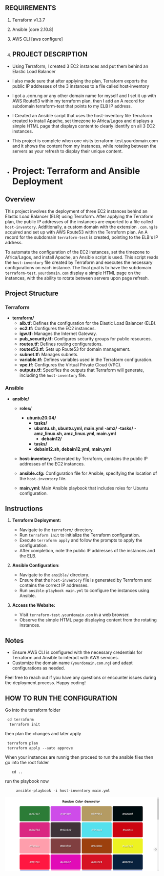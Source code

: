 ## REQUIREMENTS

1. Terraform v1.3.7
2. Ansible [core 2.10.8]
3. AWS CLI [aws configure]

4. ## PROJECT DESCRIPTION

- Using Terraform, I created 3 EC2 instances and put them behind an Elastic Load Balancer
- I also made sure that after applying the plan, Terraform exports the public IP addresses of the 3 instances to a file called host-inventory
-  I got a .com.ng or any other domain name for myself  and I set it up with AWS Route53 within my terraform plan, then  I add an A record for subdomain terraform-test that points to my ELB IP address.
- I Created an Ansible script that uses the host-inventory file Terraform created to install Apache, set timezone to Africa/Lagos and displays a simple HTML page that displays content to clearly identify on all 3 EC2 instances.
- This project is complete when one visits terraform-test.yourdomain.com and it shows the content from my instances, while rotating between the servers as your refresh to display their unique content.


- # Project: Terraform and Ansible Deployment

## Overview

This project involves the deployment of three EC2 instances behind an Elastic Load Balancer (ELB) using Terraform. After applying the Terraform plan, the public IP addresses of the instances are exported to a file called `host-inventory`. Additionally, a custom domain with the extension `.com.ng` is acquired and set up with AWS Route53 within the Terraform plan. An A record for the subdomain `terraform-test` is created, pointing to the ELB's IP address.

To automate the configuration of the EC2 instances, set the timezone to Africa/Lagos, and install Apache, an Ansible script is used. This script reads the `host-inventory` file created by Terraform and executes the necessary configurations on each instance. The final goal is to have the subdomain `terraform-test.yourdomain.com` display a simple HTML page on the instances, with the ability to rotate between servers upon page refresh.

## Project Structure

### Terraform

- **terraform/**
  - **alb.tf:** Defines the configuration for the Elastic Load Balancer (ELB).
  - **ec2.tf:** Configures the EC2 instances.
  - **igw.tf:** Manages the Internet Gateway.
  - **pub_security.tf:** Configures security groups for public resources.
  - **routes.tf:** Defines routing configurations.
  - **routes53.tf:** Sets up Route53 for domain management.
  - **subnet.tf:** Manages subnets.
  - **variable.tf:** Defines variables used in the Terraform configuration.
  - **vpc.tf:** Configures the Virtual Private Cloud (VPC).
  - **outputs.tf:** Specifies the outputs that Terraform will generate, including the `host-inventory` file.

### Ansible

- **ansible/**
  - **roles/**
    - **ubuntu20.04/**
      - **tasks/**
      -  **ubuntu.sh, ubuntu.yml, main.yml**
      -**amz/**
         -**tasks/**
            -**amz_linux.sh, amz_linux.yml, main.yml**
          - **debain12/**
      - **tasks/**
      -  **debain12.sh, debain12.yml, main.yml**
         
           
  - **host-inventory:** Generated by Terraform, contains the public IP addresses of the EC2 instances.
  - **ansible.cfg:** Configuration file for Ansible, specifying the location of the `host-inventory` file.
  - **main.yml:** Main Ansible playbook that includes roles for Ubuntu configuration.

## Instructions

1. **Terraform Deployment:**
   - Navigate to the `terraform/` directory.
   - Run `terraform init` to initialize the Terraform configuration.
   - Execute `terraform apply` and follow the prompts to apply the configuration.
   - After completion, note the public IP addresses of the instances and the ELB.

2. **Ansible Configuration:**
   - Navigate to the `ansible/` directory.
   - Ensure that the `host-inventory` file is generated by Terraform and contains the correct IP addresses.
   - Run `ansible-playbook main.yml` to configure the instances using Ansible.

3. **Access the Website:**
   - Visit `terraform-test.yourdomain.com` in a web browser.
   - Observe the simple HTML page displaying content from the rotating instances.

## Notes
- Ensure AWS CLI is configured with the necessary credentials for Terraform and Ansible to interact with AWS services.
- Customize the domain name (`yourdomain.com.ng`) and adapt configurations as needed.

Feel free to reach out if you have any questions or encounter issues during the deployment process. Happy coding!

## HOW TO RUN THE CONFIGURATION

Go into the terraform folder 

 ```
  cd terraform
   terraform init 
 ```

then plan the changes
and later apply 

```
 terraform plan
 terraform apply --auto approve
```

When your instances are runnig then proceed to run the ansible files then go into the root folder 

```
   cd ..
```

run the playbook now 


 ```
      ansible-playbook -i host-inventory main.yml
```
 
  ![Random Color Generator](Random%20Color%20Generator.png)


